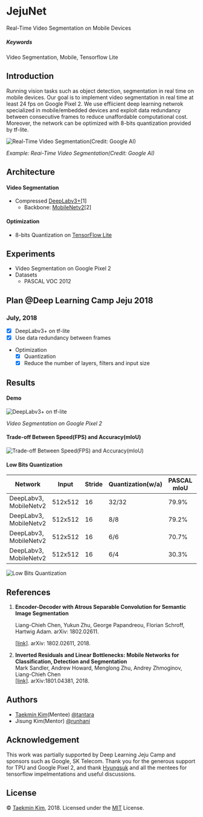 # JejuNet

Real-Time Video Segmentation on Mobile Devices

##### Keywords

Video Segmentation, Mobile, Tensorflow Lite

## Introduction

Running vision tasks such as object detection, segmentation in real time on mobile devices. Our goal is to implement video segmentation in real time at least 24 fps on Google Pixel 2. We use effiicient deep learning netwrok specialized in mobile/embedded devices and exploit data redundancy between consecutive frames to reduce unaffordable computational cost. Moreover, the network can be optimized with 8-bits quantization provided by tf-lite.

![Real-Time Video Segmentation(Credit: Google AI)](https://raw.githubusercontent.com/tantara/JejuNet/master/docs/real_time_video_segmentation_google_ai.gif)

*Example: Reai-Time Video Segmentation(Credit: Google AI)*

## Architecture

#### Video Segmentation

- Compressed [DeepLabv3+](https://github.com/tensorflow/models/tree/master/research/deeplab)[1]
  - Backbone: [MobileNetv2](https://github.com/tensorflow/models/tree/master/research/slim/nets/mobilenet)[2]

#### Optimization

* 8-bits Quantization on [TensorFlow Lite](https://www.tensorflow.org/mobile/tflite/)

## Experiments

* Video Segmentation on Google Pixel 2
* Datasets
  * PASCAL VOC 2012

## Plan @Deep Learning Camp Jeju 2018

### July, 2018

- [x] DeepLabv3+ on tf-lite
- [x] Use data redundancy between frames
- Optimization
  - [x] Quantization
  - [x] Reduce the number of layers, filters and input size

## Results

#### Demo

![DeepLabv3+ on tf-lite](https://raw.githubusercontent.com/tantara/JejuNet/master/docs/20180726-current-results-deeplabv3_on_tf-lite.gif)

*Video Segmentation on Google Pixel 2*

#### Trade-off Between Speed(FPS) and Accuracy(mIoU) 

![Trade-off Between Speed(FPS) and Accuracy(mIoU)](https://raw.githubusercontent.com/tantara/JejuNet/master/docs/trade-off-between-speed-fps-and-accuracy-miou.png)

#### Low Bits Quantization

| Network                | Input   | Stride     | Quantization(w/a) | PASCAL mIoU | Runtime(.tflite) | File Size(.tflite) |
| ---------------------- | ------- | ---- | ----------------- | ----------- | ---------------- | ------------------ |
| DeepLabv3, MobileNetv2 | 512x512 | 16     | 32/32             | 79.9%       | 862ms            | 8.5MB              |
| DeepLabv3, MobileNetv2 | 512x512 | 16     | 8/8               | 79.2%       | 451ms            | 2.2MB              |
| DeepLabv3, MobileNetv2 | 512x512 | 16     | 6/6               | 70.7%       | -                | -                  |
| DeepLabv3, MobileNetv2 | 512x512 | 16     | 6/4               | 30.3%       | -                | -                  |

![Low Bits Quantization](https://raw.githubusercontent.com/tantara/JejuNet/master/docs/low-bits-quantization.png)

## References

1. **Encoder-Decoder with Atrous Separable Convolution for Semantic Image Segmentation**<br>

   Liang-Chieh Chen, Yukun Zhu, George Papandreou, Florian Schroff, Hartwig Adam. arXiv: 1802.02611.<br>

   [[link]](https://arxiv.org/abs/1802.02611). arXiv: 1802.02611, 2018.

2. **Inverted Residuals and Linear Bottlenecks: Mobile Networks for Classification, Detection and Segmentation**<br />Mark Sandler, Andrew Howard, Menglong Zhu, Andrey Zhmoginov, Liang-Chieh Chen<br />[[link]](https://arxiv.org/abs/1801.04381). arXiv:1801.04381, 2018.

## Authors

- [Taekmin Kim](https://www.linkedin.com/in/taekminkim/)(Mentee) [@tantara](https://www.linkedin.com/in/taekminkim/)
- Jisung Kim(Mentor) [@runhani](https://github.com/runhani)

## Acknowledgement

This work was partially supported by Deep Learning Jeju Camp and sponsors such as Google, SK Telecom. Thank you for the generous support for TPU and Google Pixel 2, and thank [Hyungsuk](https://github.com/corea) and all the mentees for tensorflow impelmentations and useful discussions.

## License

© [Taekmin Kim](https://www.linkedin.com/in/taekminkim/), 2018. Licensed under the [MIT](LICENSE) License.

